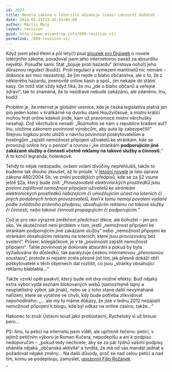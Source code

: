 ```yaml
---
id: 2027
title: Novela zákona o loteriích obsahuje (zase) cenzurní dodatek
date: 2014-05-25T13:45:51+01:00
author: Martin Malý
layout: revision
guid: http://www.misantrop.info/899-revision-v1/
permalink: /899-revision-v1/
---
```

Když jsem před třemi a půl lety(!) psal [sloupek pro Digiweb](http://tech.ihned.cz/c1-22621210-o-lotynce) o novele loterijního zákona, považoval jsem jeho internetovou pasáž za absurditu největší. Posuďte sami: Stát &#8222;bojuje proti hazardu&#8220; (kristova noho!) jeho důraznou regulací (budiž). Proti regulaci a vymezení mantinelů nic nemám &#8211; dokonce ani moc nezastírají, že jim nejde o blaho občanstva, ale o to, že z některého hazardu, jmenovitě online kasín a spol., jim nekape do státní kasy. On totiž stát vždy když říká, že mu &#8222;jde o blaho občanů a veřejné zdraví&#8220;, tak to znamená, že to nezdravé nebude zakázáno, ale zdaněno. Inu, budiž.

Problém je, že internet je globální vesnice, kde je česká legislativa platná jen pro jeden kotec v králíkárně na dvorku staré Houžvičkové, a místní králíci mohou hrát online kdekoli jinde, kam už pravomoce místní věrchušky nesahají. Což věrchušce nevadí: &#8222;Rozmohlo se nám v republice kradení aut? Inu, uložíme zákonem povinnost výrobcům, aby auta líp zabezpečili!&#8220; Stejnou logikou proto uložili v návrhu povinnost poskytovatelům a hostingům &#8222;zajistit nemožnost připojení uživatelů ke stránkám, kde se provozují online hry o peníze&#8220; a rovnou i &#8222;ke stránkám __podporujícím jiné zakázané služby a činnosti včetně reklamy na takové služby a činnosti.__&#8220; A to končí legranda, holenkové.

Tehdy to nějak nedopadlo, ovšem volání divočiny nepřehlušíš, takže to budeme tak dlouho zkoušet, až to projde. V [letošní novele](http://www.psp.cz/sqw/text/text2.sqw?idd=72126) je tato úprava zákona 480/2004 Sb. ve znění pozdějších předpisů, kde se za §2 vsune ještě §2a, který bude znít: &#8222;_Provozovatelé elektronických prostředků jsou povinni zajišťovat nemožnost připojení uživatelů ke stránkám elektronických prostředků nabízejícím či umožňujícím účast na loteriích či jiných podobných hrách provozovatelů, kteří k tomu nemají povolení vydané podle zvláštního právního předpisu, obsahujícím reklamu na takové služby či činnosti, nebo takové činnosti propagujícím či podporujícím._”

Což je pro oko výrazné změkčení předchozí dikce, ale bohužel &#8211; jen pro oko. Ve skutečnosti není problém v tom, jestli &#8222;nemožnost připojení ke stránkám podporujícím jiné zakázané služby&#8220; nebo &#8222;nemožnost připojení ke stránkám obsahujícím reklamu na loteriích, které jsou provozovány bez svolení&#8220;. Průser, kolegáčkové, je v té &#8222;povinnosti zajistit nemožnost připojení&#8220;. Tahle povinnost je dokonale absurdní a pokud by byla vyžadována do důsledků, tak paralyzuje českou internetovou &#8222;přenosovou soustavu&#8220;, protože si nejsem zcela přesně jist tím, jak přesně dokáží obří poskytovatelé v těch objemech dat rozlišit, co jsou &#8222;stránky obsahující reklamu blablabla&#8230;&#8220;

Takže vznikl opět paskvil, který bude mít dva možné efekty: Buď nějaký extra výbor vydá seznam blokovaných webů (samozřejmě tajný a neuplatitelný výbor, jak jinak), nebo se z toho stane další nevymáhané nařízení, které se vytáhne ve chvíli, kdy bude potřeba zlikvidovat nepohodlného: &#8222;&#8230; ale my tu máme důkazy, že jste v lednu 2012 nezajistil nemožnost připojení k blogu, kde byl odkaz na online casino, takže&#8230;&#8220;

Nakonec to zruší Ústavní soud jako protiústavní, Rychetský si už brousí pero&#8230;

PS: Ano, tu petici na internetu jsem viděl, ale upřímně řečeno: petici, v jejímž petičním výboru je Roman Kučera, nepodepíšu a ani k podpisu nedoporučím &#8211; _pokud tedy nechcete, aby se za pár týdnů vašimi podpisy oháněla nějaká &#8222;občanská aktivita&#8220; a tvrdila, že má od vás mandát jednat a požadovat nějaké změny&#8230; Na další důvody, proč se nad celou peticí a nad tím, komu se podepisuju, zamyslet, [upozornil Filip Rožánek](http://rozanek.posterous.com/velke-internetove-nuzky).  
_
